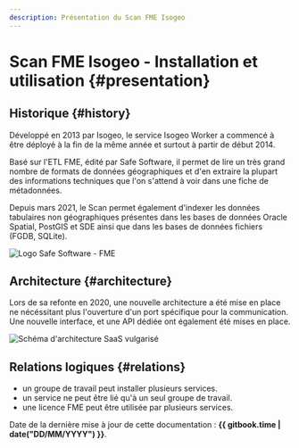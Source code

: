 ```yaml
---
description: Présentation du Scan FME Isogeo
---
```


# Scan FME Isogeo - Installation et utilisation {#presentation}

## Historique {#history}

Développé en 2013 par Isogeo, le service Isogeo Worker a commencé à être déployé à la fin de la même année et surtout à partir de début 2014.

Basé sur l'ETL FME, édité par Safe Software, il permet de lire un très grand nombre de formats de données géographiques et d'en extraire la plupart des informations techniques que l'on s'attend à voir dans une fiche de métadonnées.

Depuis mars 2021, le Scan permet également d'indexer les données tabulaires non géographiques présentes dans les bases de données Oracle Spatial, PostGIS et SDE ainsi que dans les bases de données fichiers (FGDB, SQLite). 

![Logo Safe Software - FME](/assets/logo_safe_fme.png)


## Architecture {#architecture}

Lors de sa refonte en 2020, une nouvelle architecture a été mise en place ne nécéssitant plus l'ouverture d'un port spécifique pour la communication. Une nouvelle interface, et une API dédiée ont également été mises en place.

![Schéma d'architecture SaaS vulgarisé](/assets/architecture.png "Architecture globale du service de scan Isogeo")

## Relations logiques {#relations}

* un groupe de travail peut installer plusieurs services.
* un service ne peut être lié qu'à un seul groupe de travail.
* une licence FME peut être utilisée par plusieurs services.

<!-- ## Guide vidéo {#video}


{% youtube %}
<https://www.youtube.com/watch?v=gLCSeQZMqvs>
{% endyoutube %}

---- -->

Date de la dernière mise à jour de cette documentation : **{{ gitbook.time | date("DD/MM/YYYY") }}**.

